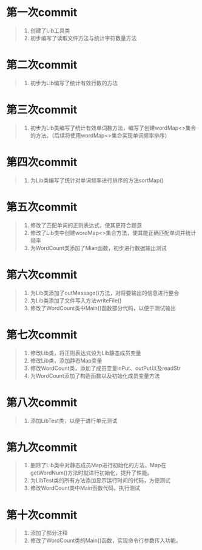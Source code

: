 # 第一次commit
> 1. 创建了Lib工具类
> 2. 初步编写了读取文件方法与统计字符数量方法

# 第二次commit
> 1. 初步为Lib编写了统计有效行数的方法

# 第三次commit
> 1. 初步为Lib类编写了统计有效单词数方法，编写了创建wordMap<>集合的方法。（后续将使用wordMap<>集合实现单词频率排序）

# 第四次commit
> 1. 为Lib类编写了统计对单词频率进行排序的方法sortMap()

# 第五次commit
> 1. 修改了匹配单词的正则表达式，使其更符合题意
> 2. 修改了Lib类中创建wordMap<>集合方法，使其能正确匹配单词并统计频率
> 3. 为WordCount类添加了Mian函数，初步进行数据输出测试

# 第六次commit
> 1. 为Lib类添加了outMessage()方法，对将要输出的信息进行整合
> 2. 为Lib类添加了文件写入方法writeFile()
> 3. 修改了WordCount类中Main()函数部分代码，以便于测试输出

# 第七次commit
> 1. 修改Lib类，将正则表达式设为Lib静态成员变量
> 2. 修改Lib类，添加静态Map变量
> 3. 修改WordCount类，添加了成员变量inPut、outPut以及readStr
> 4. 为WordCount添加了构造函数以及初始化成员变量方法

# 第八次commit
> 1. 添加LibTest类，以便于进行单元测试

# 第九次commit
> 1. 删除了Lib类中对静态成员Map进行初始化的方法，Map在getWordNum()方法时就进行初始化，提升了性能。
> 2. 为LibTest类的所有方法添加显示运行时间的代码，方便测试
> 3. 修改WordCount类中Main函数代码，执行测试

# 第十次commit
> 1. 添加了部分注释
> 2. 修改了WordCount类的Main()函数，实现命令行参数传入功能。
